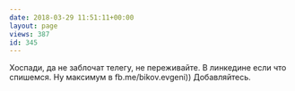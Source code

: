 ```yaml
---
date: 2018-03-29 11:51:11+00:00
layout: page
views: 387
id: 345
---
```


Хоспади, да не заблочат телегу, не переживайте. В линкедине если что спишемся. Ну максимум в fb.me/bikov.evgeni)) Добавляйтесь.


